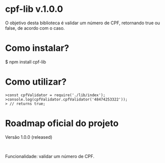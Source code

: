# cpf-lib v.1.0.0
<p> O objetivo desta biblioteca é validar um número de CPF, retornando true ou false, de acordo com o caso.</p>

# Como instalar?
$ npm install cpf-lib

# Como utilizar?
```
>const cpfValidator = require('./lib/index');
>console.log(cpfValidator.cpfValidator('48474253322'));
> // returns true;
```

# Roadmap oficial do projeto
<p>Versão 1.0.0 (released)</p><br />
<p>Funcionalidade: validar um número de CPF.</p>